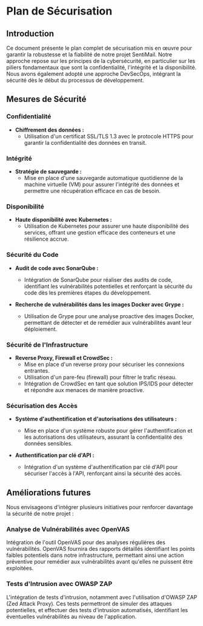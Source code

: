 # Plan de Sécurisation 

## Introduction

Ce document présente le plan complet de sécurisation mis en œuvre pour garantir la robustesse et la fiabilité de notre projet SentiMail. Notre approche repose sur les principes de la cybersécurité, en particulier sur les piliers fondamentaux que sont la confidentialité, l'intégrité et la disponibilité. Nous avons également adopté une approche DevSecOps, intégrant la sécurité dès le début du processus de développement.

## Mesures de Sécurité

### Confidentialité

- **Chiffrement des données :**
  - Utilisation d'un certificat SSL/TLS 1.3 avec le protocole HTTPS pour garantir la confidentialité des données en transit.

### Intégrité

- **Stratégie de sauvegarde :**
  - Mise en place d'une sauvegarde automatique quotidienne de la machine virtuelle (VM) pour assurer l'intégrité des données et permettre une récupération efficace en cas de besoin.

### Disponibilité

- **Haute disponibilité avec Kubernetes :**
  - Utilisation de Kubernetes pour assurer une haute disponibilité des services, offrant une gestion efficace des conteneurs et une résilience accrue.

### Sécurité du Code

- **Audit de code avec SonarQube :**
  - Intégration de SonarQube pour réaliser des audits de code, identifiant les vulnérabilités potentielles et renforçant la sécurité du code dès les premières étapes du développement.

- **Recherche de vulnérabilités dans les images Docker avec Grype :**
  - Utilisation de Grype pour une analyse proactive des images Docker, permettant de détecter et de remédier aux vulnérabilités avant leur déploiement.

### Sécurité de l'Infrastructure

- **Reverse Proxy, Firewall et CrowdSec :**
  - Mise en place d'un reverse proxy pour sécuriser les connexions entrantes.
  - Utilisation d'un pare-feu (firewall) pour filtrer le trafic réseau.
  - Intégration de CrowdSec en tant que solution IPS/IDS pour détecter et répondre aux menaces de manière proactive.

### Sécurisation des Accès

- **Système d'authentification et d'autorisations des utilisateurs :**
  - Mise en place d'un système robuste pour gérer l'authentification et les autorisations des utilisateurs, assurant la confidentialité des données sensibles.

- **Authentification par clé d'API :**
  - Intégration d'un système d'authentification par clé d'API pour sécuriser l'accès à l'API, renforçant ainsi la sécurité des accès.

## Améliorations futures
Nous envisageons d'intégrer plusieurs initiatives pour renforcer davantage la sécurité de notre projet :
### Analyse de Vulnérabilités avec OpenVAS
Intégration de l'outil OpenVAS pour des analyses régulières des vulnérabilités. OpenVAS fournira des rapports détaillés identifiant les points faibles potentiels dans notre infrastructure, permettant ainsi une action préventive pour remédier aux vulnérabilités avant qu'elles ne puissent être exploitées.

### Tests d'Intrusion avec OWASP ZAP
L'intégration de tests d'intrusion, notamment avec l'utilisation d'OWASP ZAP (Zed Attack Proxy). Ces tests permettront de simuler des attaques potentielles, et effectuer des tests d'intrusion automatisés, identifiant les éventuelles vulnérabilités au niveau de l'application.
